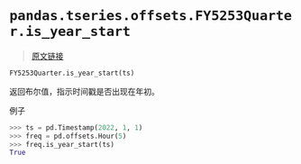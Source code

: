 # `pandas.tseries.offsets.FY5253Quarter.is_year_start`

> [原文链接](https://pandas.pydata.org/docs/reference/api/pandas.tseries.offsets.FY5253Quarter.is_year_start.html)

```py
FY5253Quarter.is_year_start(ts)
```

返回布尔值，指示时间戳是否出现在年初。

例子

```py
>>> ts = pd.Timestamp(2022, 1, 1)
>>> freq = pd.offsets.Hour(5)
>>> freq.is_year_start(ts)
True 
```
